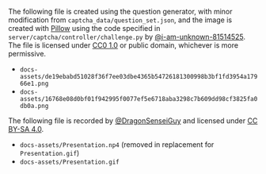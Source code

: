 The following file is created using the question generator, with minor modification from `captcha_data/question_set.json`, and the image is created with [Pillow](https://pillow.readthedocs.io/) using the code specified in `server/captcha/controller/challenge.py` by [@i-am-unknown-81514525](https://github.com/i-am-unknown-81514525). The file is licensed under [CC0 1.0](https://creativecommons.org/publicdomain/zero/1.0) or public domain, whichever is more permissive.

- `docs-assets/de19ebabd51028f36f7ee03dbe4365b54726181300998b3bf1fd3954a17966e1.png`
- `docs-assets/16768e08d0bf01f942995f0077ef5e6718aba3298c7b609dd98cf3825fa0db0a.png`

The following file is recorded by [@DragonSenseiGuy](https://github.com/DragonSenseiGuy) and licensed under [CC BY-SA 4.0](https://creativecommons.org/licenses/by-sa/4.0/).

- `docs-assets/Presentation.np4` (removed in replacement for `Presentation.gif`)
- `docs-assets/Presentation.gif`
